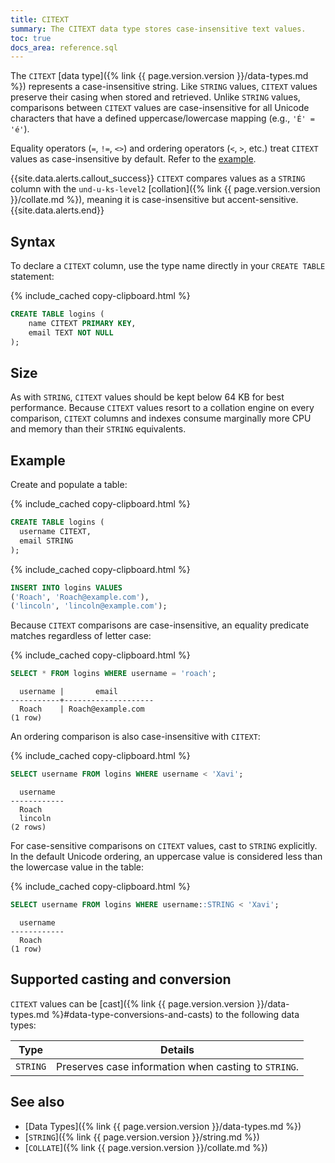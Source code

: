 ```yaml
---
title: CITEXT
summary: The CITEXT data type stores case-insensitive text values.
toc: true
docs_area: reference.sql
---
```


The `CITEXT` [data type]({% link {{ page.version.version }}/data-types.md %}) represents a case-insensitive string. Like `STRING` values, `CITEXT` values preserve their casing when stored and retrieved. Unlike `STRING` values, comparisons between `CITEXT` values are case-insensitive for all Unicode characters that have a defined uppercase/lowercase mapping (e.g., `'É' = 'é'`).

Equality operators (`=`, `!=`, `<>`) and ordering operators (`<`, `>`, etc.) treat `CITEXT` values as case-insensitive by default. Refer to the [example](#example). 

{{site.data.alerts.callout_success}}
`CITEXT` compares values as a `STRING` column with the `und-u-ks-level2` [collation]({% link {{ page.version.version }}/collate.md %}), meaning it is case-insensitive but accent-sensitive.
{{site.data.alerts.end}}

## Syntax

To declare a `CITEXT` column, use the type name directly in your `CREATE TABLE` statement:

{% include_cached copy-clipboard.html %}
~~~ sql
CREATE TABLE logins (
    name CITEXT PRIMARY KEY,
    email TEXT NOT NULL
);
~~~

## Size

As with `STRING`, `CITEXT` values should be kept below 64 KB for best performance. Because `CITEXT` values resort to a collation engine on every comparison, `CITEXT` columns and indexes consume marginally more CPU and memory than their `STRING` equivalents.

## Example

Create and populate a table:

{% include_cached copy-clipboard.html %}
~~~ sql
CREATE TABLE logins (
  username CITEXT,
  email STRING
);
~~~

{% include_cached copy-clipboard.html %}
~~~ sql
INSERT INTO logins VALUES
('Roach', 'Roach@example.com'),
('lincoln', 'lincoln@example.com');
~~~

Because `CITEXT` comparisons are case-insensitive, an equality predicate matches regardless of letter case:

{% include_cached copy-clipboard.html %}
~~~ sql
SELECT * FROM logins WHERE username = 'roach';
~~~

~~~
  username |       email
-----------+--------------------
  Roach    | Roach@example.com
(1 row)
~~~

An ordering comparison is also case-insensitive with `CITEXT`:

{% include_cached copy-clipboard.html %}
~~~ sql
SELECT username FROM logins WHERE username < 'Xavi';
~~~

~~~ 
  username
------------
  Roach
  lincoln
(2 rows)
~~~

For case-sensitive comparisons on `CITEXT` values, cast to `STRING` explicitly. In the default Unicode ordering, an uppercase value is considered less than the lowercase value in the table:

{% include_cached copy-clipboard.html %}
~~~ sql
SELECT username FROM logins WHERE username::STRING < 'Xavi';
~~~

~~~
  username
------------
  Roach
(1 row)
~~~

## Supported casting and conversion

`CITEXT` values can be [cast]({% link {{ page.version.version }}/data-types.md %}#data-type-conversions-and-casts) to the following data types:

Type | Details
-----|--------
`STRING` | Preserves case information when casting to `STRING`.

## See also

- [Data Types]({% link {{ page.version.version }}/data-types.md %})
- [`STRING`]({% link {{ page.version.version }}/string.md %})
- [`COLLATE`]({% link {{ page.version.version }}/collate.md %})